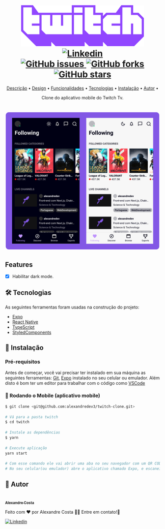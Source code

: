 <h1 align="center">
  <img width="400" src="./.github/twitch-logo.png" />
  <br />
  <a href="https://www.linkedin.com/in/alexandre-costa-401699199">
    <img alt="Linkedin" src="https://img.shields.io/badge/-Alexandre%20Costa-9871F5?label=Linkedin&logo=linkedin&style=flat-square">
  </a>
  <br />
  <a href="https://github.com/alexandredev3/proffy/issues">
    <img alt="GitHub issues" src="https://img.shields.io/github/issues/alexandredev3/twitch-clone?style=flat-square">
  </a>
  <a href="https://github.com/alexandredev3/proffy/network">
    <img alt="GitHub forks" src="https://img.shields.io/github/forks/alexandredev3/twitch-clone?style=flat-square">
  </a>
  <a href="https://github.com/alexandredev3/proffy/stargazers">
    <img alt="GitHub stars" src="https://img.shields.io/github/stars/alexandredev3/twitch-clone?style=flat-square">
  </a>
</h1>
<p align="center">
 <a href="#description">Descrição</a> •
 <a href="#design">Design</a> • 
 <a href="#features">Funcionalidades</a> • 
 <a href="#tecnologias">Tecnologias</a> •
 <a href="#install">Instalação</a> •
 <a href="#author">Autor</a> •
</p>
<p align="center" id="description">
  Clone do aplicativo mobile do Twitch Tv.
</p>
<h1 align="center" id="design">
  <img width="500" src="./.github/interface.png" />
</h1>

<h2 id="features">
  Features
</h2>

- [x] Habilitar dark mode. 

<h2 id="tecnologias">
  🛠 Tecnologias
</h2>

 As seguintes ferramentas foram usadas na construção do projeto:

- [Expo](https://expo.io/)
- [React Native](https://reactnative.dev/)
- [TypeScript](https://www.typescriptlang.org/)
- [StyledComponents](https://styled-components.com/)

<h2 id="install">
   📜️ Instalação
</h2>

### Pré-requisitos

Antes de começar, você vai precisar ter instalado em sua máquina as seguintes ferramentas:
[Git](https://git-scm.com), [Expo](https://expo.io/) instalado no seu celular ou emulador.
Além disto é bom ter um editor para trabalhar com o código como [VSCode](https://code.visualstudio.com/)

### 📱️ Rodando o Mobile (aplicativo mobile)

```bash
$ git clone <git@github.com:alexandredev3/twitch-clone.git>

# Vá para a pasta twitch
$ cd twitch

# Instale as dependências
$ yarn

# Execute aplicação
yarn start

# Com esse comando ele vai abrir uma aba no seu navegador com um QR CODE.
# No seu celular(ou emulador) abre o aplicativo chamado Expo, e escaneie o QR CODE.
```

<h2 id="author">
   👷️ Autor
</h2>

<a href="https://github.com/alexandredev3/">
 <img src="https://avatars2.githubusercontent.com/u/61118233?s=460&u=6986cc74bed8eb5dee60c2211d9f1b0dd2d24009&v=4" width="70px;" alt=""/>
 <br />
 <sub><b>Alexandre Costa</b></sub>
</a>


Feito com ❤️ por Alexandre Costa 👋🏽 Entre em contato!🚀

<a href="https://www.linkedin.com/in/alexandre-costa-401699199">
  <img alt="Linkedin" src="https://img.shields.io/badge/-Alexandre%20Costa-9871F5?label=Linkedin&logo=linkedin&style=flat-square">
</a>
